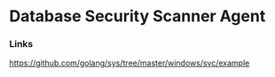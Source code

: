 Database Security Scanner Agent
=============

### Links
https://github.com/golang/sys/tree/master/windows/svc/example